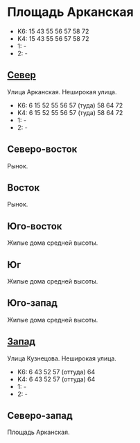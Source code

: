 # Площадь Арканская

* K6:   15  43  55  56  57  58  72
* K4:   15  43  55  56  57  58  72
* 1:    -
* 2:    -

## [Север](./10455080.md)

Улица Арканская.
Неширокая улица.

* K6:   6   15  52  55  56  57 (туда)   58  64  72
* K4:   6   15  52  55  56  57 (туда)   58  64  72
* 1:    -
* 2:    -

## Северо-восток

Рынок.

## Восток

Рынок.

## Юго-восток

Жилые дома средней высоты.

## Юг

Жилые дома средней высоты.

## Юго-запад

Жилые дома средней высоты.

## [Запад](./10450085.md)

Улица Кузнецова.
Неширокая улица.

* K6:   6   43  52  57 (оттуда) 64
* K4:   6   43  52  57 (оттуда) 64
* 1:    -
* 2:    -

## Северо-запад

Площадь Арканская.
